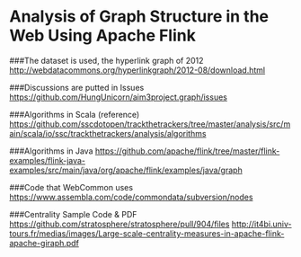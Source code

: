 Analysis of Graph Structure in the Web Using Apache Flink
=================
###The dataset is used, the hyperlink graph of 2012
http://webdatacommons.org/hyperlinkgraph/2012-08/download.html

###Discussions are putted in Issues
https://github.com/HungUnicorn/aim3project.graph/issues

###Algorithms in Scala (reference)
https://github.com/sscdotopen/trackthetrackers/tree/master/analysis/src/main/scala/io/ssc/trackthetrackers/analysis/algorithms

###Algorithms in Java
https://github.com/apache/flink/tree/master/flink-examples/flink-java-examples/src/main/java/org/apache/flink/examples/java/graph

###Code that WebCommon uses
https://www.assembla.com/code/commondata/subversion/nodes

###Centrality Sample Code & PDF
https://github.com/stratosphere/stratosphere/pull/904/files
http://it4bi.univ-tours.fr/medias/images/Large-scale-centrality-measures-in-apache-flink-apache-giraph.pdf
